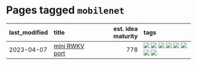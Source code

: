# Pages tagged `mobilenet`

|last_modified|title|est. idea maturity|tags
|:---|:---|---:|:---|
|2023-04-07|[mini RWKV port](../rust_rwkv.md)|778|[![](https://img.shields.io/badge/tag-RNN-4ed36d)](../tags/RNN.md) [![](https://img.shields.io/badge/tag-completed-82d6e)](../tags/completed.md) [![](https://img.shields.io/badge/tag-experimental-ea1833)](../tags/experimental.md) [![](https://img.shields.io/badge/tag-ggml-e127da)](../tags/ggml.md) [![](https://img.shields.io/badge/tag-mobilenet-c9145c)](../tags/mobilenet.md) [![](https://img.shields.io/badge/tag-model_compression-7c795e)](../tags/model_compression.md) [![](https://img.shields.io/badge/tag-tooling-4db4d2)](../tags/tooling.md) [![](https://img.shields.io/badge/tag-wip-12eec5)](../tags/wip.md)|